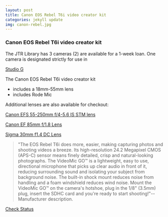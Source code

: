 ```yaml
---
layout: post
title: Canon EOS Rebel T6i video creator kit 
categories: jekyll update
img: canon-rebel.jpg
---
```

### Canon EOS Rebel T6i video creator kit 
The JTR Library has 3 cameras (2) are available for a 1-week loan.
One camera is designated strictly for use in 


<a href="https://library.depaul.edu/technology/spaces/Pages/Studio-G.aspx" target="_blank" class="btn btn-info">Studio G </a>

The Canon EOS Rebel T6i video creator kit 
* includes a 18mm-55mm lens
* includes Rode Mic

Additional lenses are also available for checkout:


<a href="https://vufind.carli.illinois.edu/vf-dpu/Record/dpu_1255405" target="_blank" class="btn btn-success">Canon EFS 55-250mm f/4-5.6 IS STM lens </a>

<a href="https://vufind.carli.illinois.edu/vf-dpu/Record/dpu_1256318" target="_blank" class="btn btn-success">Canon EF 85mm f/1.8 Lens </a>


<a href="https://vufind.carli.illinois.edu/vf-dpu/Record/dpu_1256317" target="_blank" class="btn btn-success">Sigma 30mm f1.4 DC Lens </a>


> "The EOS Rebel T6i does more, easier, making capturing photos and shooting videos a breeze. Its high-resolution 24.2 Megapixel CMOS (APS-C) sensor means finely detailed, crisp and natural-looking photographs. The VideoMic GO™ is a lightweight, easy to use, directional microphone that picks up clear audio in front of it, reducing surrounding sound and isolating your subject from background noise. The built-in shock mount reduces noise from handling and a foam windshield reduces wind noise. Mount the VideoMic GO™ on the camera's hotshoe, plug in the 1/8" (3.5mm) plug, insert the SDHC card and you're ready to start shooting!"--Manufacturer description. 



<a href="https://vufind.carli.illinois.edu/vf-dpu/Record/dpu_1254251" target="_blank" class="btn btn-primary btn-lg">Check Status</a>
